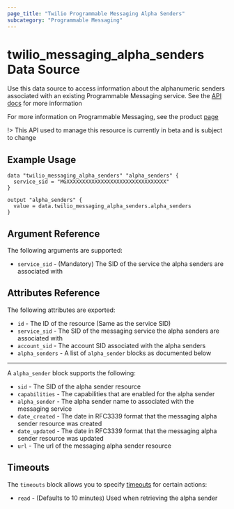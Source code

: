 ```yaml
---
page_title: "Twilio Programmable Messaging Alpha Senders"
subcategory: "Programmable Messaging"
---
```


# twilio_messaging_alpha_senders Data Source

Use this data source to access information about the alphanumeric senders associated with an existing Programmable Messaging service. See the [API docs](https://www.twilio.com/docs/sms/services/api/alphasender-resource) for more information

For more information on Programmable Messaging, see the product [page](https://www.twilio.com/messaging)

!> This API used to manage this resource is currently in beta and is subject to change

## Example Usage

```hcl
data "twilio_messaging_alpha_senders" "alpha_senders" {
  service_sid = "MGXXXXXXXXXXXXXXXXXXXXXXXXXXXXXXXX"
}

output "alpha_senders" {
  value = data.twilio_messaging_alpha_senders.alpha_senders
}
```

## Argument Reference

The following arguments are supported:

- `service_sid` - (Mandatory) The SID of the service the alpha senders are associated with

## Attributes Reference

The following attributes are exported:

- `id` - The ID of the resource (Same as the service SID)
- `service_sid` - The SID of the messaging service the alpha senders are associated with
- `account_sid` - The account SID associated with the alpha senders
- `alpha_senders` - A list of `alpha_sender` blocks as documented below

---

A `alpha_sender` block supports the following:

- `sid` - The SID of the alpha sender resource
- `capabilities` - The capabilities that are enabled for the alpha sender
- `alpha_sender` - The alpha sender name to associated with the messaging service
- `date_created` - The date in RFC3339 format that the messaging alpha sender resource was created
- `date_updated` - The date in RFC3339 format that the messaging alpha sender resource was updated
- `url` - The url of the messaging alpha sender resource

## Timeouts

The `timeouts` block allows you to specify [timeouts](https://www.terraform.io/docs/configuration/resources.html#timeouts) for certain actions:

- `read` - (Defaults to 10 minutes) Used when retrieving the alpha sender
